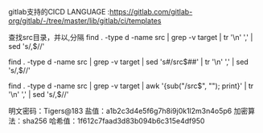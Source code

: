 gitlab支持的CICD LANGUAGE :https://gitlab.com/gitlab-org/gitlab/-/tree/master/lib/gitlab/ci/templates

查找src目录，并以,分隔
find . -type d -name src | grep -v target | tr '\n' ',' | sed 's/,$//'

find . -type d -name src | grep -v target | sed 's#/src$##' | tr '\n' ',' | sed 's/,$//'



find . -type d -name src | grep -v target | awk '{sub("/src$", ""); print}' | tr '\n' ',' | sed 's/,$//'


明文密码：Tigers@183
盐值：a1b2c3d4e5f6g7h8i9j0k1l2m3n4o5p6
加密算法：sha256
哈希值：1f612c7faad3d83b094b6c315e4df950

